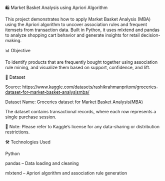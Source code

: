 🛍️ Market Basket Analysis using Apriori Algorithm

This project demonstrates how to apply Market Basket Analysis (MBA) using the Apriori algorithm to uncover association rules and frequent itemsets from transaction data. Built in Python, it uses mlxtend and pandas to analyze shopping cart behavior and generate insights for retail decision-making.

📊 Objective

To identify products that are frequently bought together using association rule mining, and visualize them based on support, confidence, and lift.

📁 Dataset

Source: https://www.kaggle.com/datasets/rashikrahmanpritom/groceries-dataset-for-market-basket-analysismba/

Dataset Name: Groceries dataset for Market Basket Analysis(MBA)

The dataset contains transactional records, where each row represents a single purchase session.

📌 Note: Please refer to Kaggle’s license for any data-sharing or distribution restrictions.

🛠️ Technologies Used

Python 

pandas – Data loading and cleaning

mlxtend – Apriori algorithm and association rule generation
